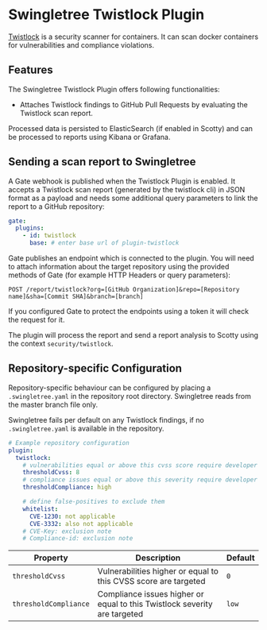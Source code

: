 # Swingletree Twistlock Plugin

[Twistlock][twistlock] is a security scanner for containers. It can scan docker containers for vulnerabilities and compliance violations.

## Features

The Swingletree Twistlock Plugin offers following functionalities:

* Attaches Twistlock findings to GitHub Pull Requests by evaluating the Twistlock scan report.

Processed data is persisted to ElasticSearch (if enabled in Scotty) and can be processed to reports using Kibana or Grafana.

## Sending a scan report to Swingletree

A Gate webhook is published when the Twistlock Plugin is enabled.
It accepts a Twistlock scan report (generated by the twistlock cli) in JSON format as a payload and needs some additional query parameters to link the report to a GitHub repository:

```yaml
gate:
  plugins:
    - id: twistlock
      base: # enter base url of plugin-twistlock
```

Gate publishes an endpoint which is connected to the plugin. You will need to attach information about the target repository using the provided methods of Gate (for example HTTP Headers or query parameters):

```
POST /report/twistlock?org=[GitHub Organization]&repo=[Repository name]&sha=[Commit SHA]&branch=[branch]
```

If you configured Gate to protect the endpoints using a token it will check the request for it.

The plugin will process the report and send a report analysis to Scotty using the context `security/twistlock`.

## Repository-specific Configuration

Repository-specific behaviour can be configured by placing a `.swingletree.yaml` in the repository root directory. Swingletree reads from the master branch file only.

Swingletree fails per default on any Twistlock findings, if no `.swingletree.yaml` is available in the repository.

```yaml
# Example repository configuration
plugin:
  twistlock:
    # vulnerabilities equal or above this cvss score require developer action
    thresholdCvss: 8
    # compliance issues equal or above this severity require developer action
    thresholdCompliance: high

    # define false-positives to exclude them
    whitelist:
      CVE-1230: not applicable
      CVE-3332: also not applicable
    # CVE-Key: exclusion note
    # Compliance-id: exclusion note
```

| Property | Description | Default |
| --- | --- | --- |
| `thresholdCvss` | Vulnerabilities higher or equal to this CVSS score are targeted | `0` |
| `thresholdCompliance` | Compliance issues higher or equal to this Twistlock severity are targeted | `low` |


[twistlock]: https://www.twistlock.com/